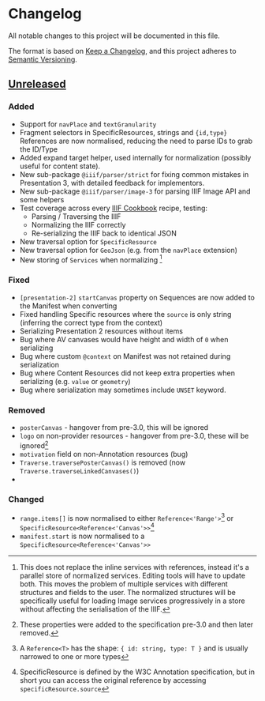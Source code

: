 # Changelog
All notable changes to this project will be documented in this file.

The format is based on [Keep a Changelog](https://keepachangelog.com/en/1.0.0/),
and this project adheres to [Semantic Versioning](https://semver.org/spec/v2.0.0.html).

## [Unreleased](https://github.com/iiif-commons/parser/compare/v1.0.10...main)

<!--
### Fixed
### Added
### Changed
### Removed
### Security
-->

### Added
- Support for `navPlace` and `textGranularity`
- Fragment selectors in SpecificResources, strings and `{id,type}` References are now normalised, reducing the need to parse IDs to grab the ID/Type
- Added expand target helper, used internally for normalization (possibly useful for content state).
- New sub-package `@iiif/parser/strict` for fixing common mistakes in Presentation 3, with detailed feedback for implementors.
- New sub-package `@iiif/parser/image-3` for parsing IIIF Image API and some helpers
- Test coverage across every [IIIF Cookbook](https://iiif.io/api/cookbook) recipe, testing:
  - Parsing / Traversing the IIIF
  - Normalizing the IIIF correctly
  - Re-serializing the IIIF back to identical JSON
- New traversal option for `SpecificResource`
- New traversal option for `GeoJson` (e.g. from the `navPlace` extension)
- New storing of `Services` when normalizing [^4]

### Fixed
- `[presentation-2]` `startCanvas` property on Sequences are now added to the Manifest when converting
- Fixed handling Specific resources where the `source` is only string (inferring the correct type from the context)
- Serializing Presentation 2 resources without items
- Bug where AV canvases would have height and width of `0` when serializing
- Bug where custom `@context` on Manifest was not retained during serialization
- Bug where Content Resources did not keep extra properties when serializing (e.g. `value` or `geometry`)
- Bug where serialization may sometimes include `UNSET` keyword. 

### Removed
- `posterCanvas` - hangover from pre-3.0, this will be ignored
- `logo` on non-provider resources - hangover from pre-3.0, these will be ignored[^3]
- `motivation` field on non-Annotation resources (bug)
- `Traverse.traversePosterCanvas()` is removed (now `Traverse.traverseLinkedCanvases()`)
- 

### Changed
- `range.items[]` is now normalised to either `Reference<'Range'>`[^1] or `SpecificResource<Reference<'Canvas'>>`[^2]
- `manifest.start` is now normalised to a `SpecificResource<Reference<'Canvas'>>`



[^1]: A `Reference<T>` has the shape: `{ id: string, type: T }` and is usually narrowed to one or more types

[^2]: SpecificResource is defined by the W3C Annotation specification, but in short you can access the original reference by accessing `specificResource.source`

[^3]: These properties were added to the specification pre-3.0 and then later removed.

[^4]: This does not replace the inline services with references, instead it's a parallel store of normalized services. Editing tools will have to update both. This moves the problem of multiple services with different structures and fields to the user. The normalized structures will be specifically useful for loading Image services progressively in a store without affecting the serialisation of the IIIF. 
